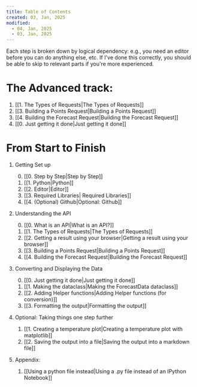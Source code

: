 ```yaml
---
title: Table of Contents
created: 03, Jan, 2025
modified:
  - 04, Jan, 2025
  - 03, Jan, 2025
---
```


Each step is broken down by logical dependency: e.g., you need an editor before you can do anything else, etc. If I've done this correctly, you should be able to skip to relevant parts if you're more experienced.

# The Advanced track:

1. [[1. The Types of Requests|The Types of Requests]]
2. [[3. Building a Points Request|Building a Points Request]]
3. [[4. Building the Forecast Request|Building the Forecast Request]]
4. [[0. Just getting it done|Just getting it done]]

# From Start to Finish

1. Getting Set up

	0. [[0. Step by Step|Step by Step]]
	1. [[1. Python|Python]]
	2. [[2. Editor|Editor]]
	3. [[3. Required Libraries| Required Libraries]]
	4. [[4. (Optional) Github|Optional: Github]]

2. Understanding the API

	0. [[0. What is an API|What is an API?]] 
	1. [[1. The Types of Requests|The Types of Requests]]
	2. [[2. Getting a result using your browser|Getting a result using your browser]]
	3. [[3. Building a Points Request|Building a Points Request]]
	4. [[4. Building the Forecast Request|Building the Forecast Request]]

3. Converting and Displaying the Data

	0. [[0. Just getting it done|Just getting it done]]
	1. [[1. Making the dataclass|Making the ForecastData dataclass]]
	2. [[2. Adding Helper functions|Adding Helper functions (for conversion)]]
	3. [[3. Formatting the output|Formatting the output]]

4. Optional: Taking things one step further

	1. [[1. Creating a temperature plot|Creating a temperature plot with matplotlib]]
	2. [[2. Saving the output into a file|Saving the output into a markdown file]]

1. Appendix:

	1. [[Using a python file instead|Using a .py file instead of an IPython Notebook]]

